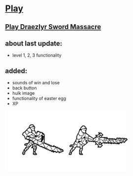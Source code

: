 # [Play](https://deesdav.github.io/draezlyrwielder/)

## [Play Draezlyr Sword Massacre](https://deesdav.github.io/draezlyr/)

<h2>about last update: </h2>
<ul>
<li>level 1, 2, 3  functionality</li>
</ul>  
<h2>added:</h2>
<ul>
<li>sounds of win and lose</li>
<li>back button</li>
<li>hulk image</li>
<li>functionality of easter egg</li>
<li>XP</li>
</ul>     

<img style="height: 200px; width: 200px;" src="./res/img/hero.idle.png"><img style="height: 200px; width: 200px;" src="./res/img/hero.attack.png">
